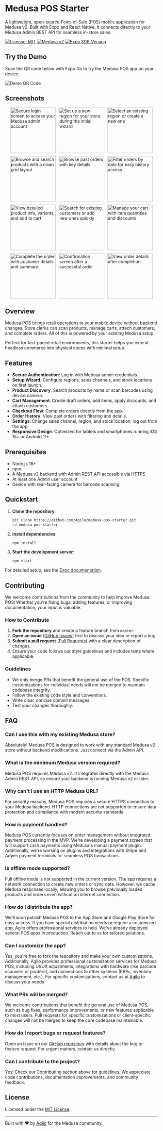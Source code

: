 # Medusa POS Starter

A lightweight, open-source Point-of-Sale (POS) mobile application for Medusa v2. Built with Expo and React Native, it connects directly to your Medusa Admin REST API for seamless in-store sales.

[![License: MIT](https://img.shields.io/badge/License-MIT-yellow.svg)](https://opensource.org/licenses/MIT)
[![Medusa v2](https://img.shields.io/badge/Medusa-v2-blue.svg)](https://docs.medusajs.com/)
[![Expo SDK Version](https://img.shields.io/badge/expo%20sdk-54-blue.svg)](https://expo.dev/)

## Try the Demo

Scan the QR code below with Expo Go to try the Medusa POS app on your device:

<div style="max-width: 200px;">

![Demo QR Code](https://qr.expo.dev/eas-update?slug=exp&projectId=2c44b68b-5c32-4031-a160-d315e6c399d4&groupId=34fab0e7-655c-4033-9f1a-b1d2393c8c4e&host=u.expo.dev)

</div>

## Screenshots

<div style="display: flex; flex-wrap: wrap; gap: 10px; justify-content: center;">
  <img src=".github/screenshots/1-login.png" alt="Secure login screen to access your Medusa admin account" width="150">
  <img src=".github/screenshots/2-create-a-region.png" alt="Set up a new region for your store during the initial wizard" width="150">
  <img src=".github/screenshots/3-choose-a-region.png" alt="Select an existing region or create a new one" width="150">
  <img src=".github/screenshots/4-products.png" alt="Browse and search products with a clean grid layout" width="150">
  <img src=".github/screenshots/11-orders.png" alt="Browse past orders with key details" width="150">
  <img src=".github/screenshots/10-orders-date-filter.png" alt="Filter orders by date for easy history access" width="150">
  <img src=".github/screenshots/5-product-details.png" alt="View detailed product info, variants, and add to cart" width="150">
  <img src=".github/screenshots/6-customer-lookup.png" alt="Search for existing customers or add new ones quickly" width="150">
  <img src=".github/screenshots/7-cart.png" alt="Manage your cart with item quantities and discounts" width="150">
  <img src=".github/screenshots/8-checkout.png" alt="Complete the order with customer details and summary" width="150">
  <img src=".github/screenshots/12-order-confirmation.png" alt="Confirmation screen after a successful order" width="150">
  <img src=".github/screenshots/9-order.png" alt="View order details after completion" width="150">
</div>

## Overview

Medusa POS brings retail operations to your mobile device without backend changes. Store clerks can scan products, manage carts, attach customers, and complete orders. All of this is powered by your existing Medusa setup.

Perfect for fast-paced retail environments, this starter helps you extend headless commerce into physical stores with minimal setup.

## Features

- **Secure Authentication**: Log in with Medusa admin credentials.
- **Setup Wizard**: Configure regions, sales channels, and stock locations on first launch.
- **Product Discovery**: Search products by name or scan barcodes using device camera.
- **Cart Management**: Create draft orders, add items, apply discounts, and attach customers.
- **Checkout Flow**: Complete orders directly from the app.
- **Order History**: View past orders with filtering and details.
- **Settings**: Change sales channel, region, and stock location; log out from the app.
- **Responsive Design**: Optimized for tablets and smartphones running iOS 15+ or Android 11+.

## Prerequisites

- Node.js 18+
- npm
- A Medusa v2 backend with Admin REST API accessible via HTTPS
- At least one Admin user account
- Device with rear-facing camera for barcode scanning

## Quickstart

1. **Clone the repository**:
   ```bash
   git clone https://github.com/Agilo/medusa-pos-starter.git
   cd medusa-pos-starter
   ```

2. **Install dependencies**:
   ```bash
   npm install
   ```

3. **Start the development server**:
   ```bash
   npm start
   ```

For detailed setup, see the [Expo documentation](https://docs.expo.dev/).

## Contributing

We welcome contributions from the community to help improve Medusa POS! Whether you're fixing bugs, adding features, or improving documentation, your input is valuable.

### How to Contribute

1. **Fork the repository** and create a feature branch from `master`.
2. **Open an issue** ([GitHub Issues](https://github.com/Agilo/medusa-pos-starter/issues)) first to discuss your idea or report a bug.
3. **Submit a pull request** ([Pull Requests](https://github.com/Agilo/medusa-pos-starter/pulls)) with a clear description of changes.
4. Ensure your code follows our style guidelines and includes tests where applicable.

### Guidelines

- We only merge PRs that benefit the general use of the POS. Specific customizations for individual needs will not be merged to maintain codebase integrity.
- Follow the existing code style and conventions.
- Write clear, concise commit messages.
- Test your changes thoroughly.

## FAQ

### Can I use this with my existing Medusa store?

Absolutely! Medusa POS is designed to work with any standard Medusa v2 store without backend modifications. Just connect via the Admin API.

### What is the minimum Medusa version required?

Medusa POS requires Medusa v2. It integrates directly with the Medusa Admin REST API, so ensure your backend is running Medusa v2 or later.

### Why can't I use an HTTP Medusa URL?

For security reasons, Medusa POS requires a secure HTTPS connection to your Medusa backend. HTTP connections are not supported to ensure data protection and compliance with modern security standards.

### How is payment handled?

Medusa POS currently focuses on order management without integrated payment processing in the MVP. We're developing a payment screen that will support cash payments using Medusa's manual payment plugin. Additionally, we're working on plugins and integrations with Stripe and Adyen payment terminals for seamless POS transactions.

### Is offline mode supported?

Full offline mode is not supported in the current version. The app requires a network connection to create new orders or sync data. However, we cache Medusa responses locally, allowing you to browse previously loaded products and orders even without an internet connection.

### How do I distribute the app?

We'll soon publish Medusa POS to the App Store and Google Play Store for easy access. If you have special distribution needs or require a customized app, Agilo offers professional services to help. We've already deployed several POS apps in production. Reach out to us for tailored solutions.

### Can I customize the app?

Yes, you're free to fork the repository and make your own customizations. Additionally, Agilo provides professional customization services for Medusa POS, including UI/UX adjustments, integrations with hardware (like barcode scanners or printers), and connections to other systems (ERPs, inventory management, etc.). For specific customizations, contact us at [Agilo](https://www.agilo.com/contact/) to discuss your needs.

### What PRs will be merged?

We welcome contributions that benefit the general use of Medusa POS, such as bug fixes, performance improvements, or new features applicable to most users. Pull requests for specific customizations or client-specific changes will not be merged to keep the core codebase maintainable.

### How do I report bugs or request features?

Open an issue on our [GitHub repository](https://github.com/Agilo/medusa-pos-starter/issues) with details about the bug or feature request. For urgent matters, contact us directly.

### Can I contribute to the project?

Yes! Check our Contributing section above for guidelines. We appreciate code contributions, documentation improvements, and community feedback.

## License

Licensed under the [MIT License](https://github.com/Agilo/medusa-pos-starter/blob/master/LICENSE).

---

Built with ❤️ by [Agilo](https://www.agilo.com/) for the Medusa community.
